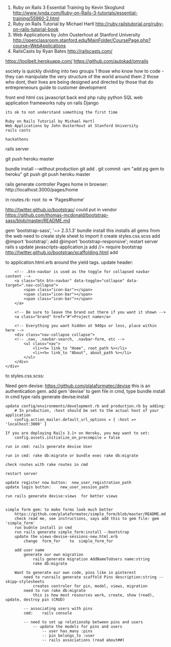 1. Ruby on Rails 3 Essential Training by Kevin Skoglund
	http://www.lynda.com/Ruby-on-Rails-3-tutorials/essential-training/55960-2.html
2. Ruby on Rails Tutorial by Michael Hartl
	http://ruby.railstutorial.org/ruby-on-rails-tutorial-book
3. Web Applications by John Ousterhout at Stanford University
	http://openclassroom.stanford.edu/MainFolder/CoursePage.php?course=WebApplications
4. RailsCasts by Ryan Bates
	http://railscasts.com/


https://toolbelt.herokuapp.com/
https://github.com/autokad/omrails

society is quickly dividing into two groups
1 those who know how to code - they can manipulate the very structure of the world around them
2 those who dont, their lives are being designed and directed by those that do
entrepreneours guide to customer development

front end html css javascript
back end php ruby python SQL
web application frameworks
	ruby on rails
	Django

	its ok to not understand something the first time

	Ruby on Rails Tutorial by Michael Hartl
	Web Applications by John Ousterhout at Stanford University
	rails casts
	
	hackathons
	
rails server

git push heroku master

bundle install --without production
git add .
git commit -am "add pg gem to heroku"
git push
git push heroku master




rails generate controller Pages home
in browser:	http://localhost:3000/pages/home

in routes.rb:  root :to => 'Pages#home'

http://twitter.github.io/bootstrap/
could put in vendor
https://github.com/thomas-mcdonald/bootstrap-sass/blob/master/README.md

gem 'bootstrap-sass', '~> 2.3.1.3'
bundle install
this installs all gems from the web
need to create style sheet to import it
create styles.css.scss
	add	@import 'bootstrap';
	add @import 'bootstrap-responsive';
restart server
	rails s
update javascripts-application.js
	add //= require bootstrap
http://twitter.github.io/bootstrap/scaffolding.html
	add <div class="container"> to application.html.erb around the yield tags.
update header:

<div class="navbar navbar-fixed-top">
  <div class="navbar-inner">
    <div class="container">
 
    	<!-- .btn-navbar is used as the toggle for collapsed navbar content -->
    	<a class="btn btn-navbar" data-toggle="collapse" data-target=".nav-collapse">
	    	<span class="icon-bar"></span>
	        <span class="icon-bar"></span>
	        <span class="icon-bar"></span>
      	</a>
 
	    <!-- Be sure to leave the brand out there if you want it shown -->
	    <a class="brand" href="#">Project name</a>
 
      	<!-- Everything you want hidden at 940px or less, place within here -->
		<div class="nav-collapse collapse">
        <!-- .nav, .navbar-search, .navbar-form, etc -->
	        <ul class="nav">
				<li><%= link_to "Home", root_path %></li>
				<li><%= link_to "About", about_path %></li>
	        </ul>
      	</div>
    </div>
  </div>
</div>

to styles.css.scss:


Need gem devise: https://github.com/plataformatec/devise
this is an authentication gem.
	add gem 'devise'	to gem file
	in cmd, type bundle install
	in cmd type rails generate devise:install
	
	update config/environments/development.rb and production.rb by adding:
		# In production, :host should be set to the actual host of your application
		config.action_mailer.default_url_options = { :host => 'localhost:3000' }
		
	If you are deploying Rails 3.1+ on Heroku, you may want to set:
		config.assets.initialize_on_precompile = false

	run in cmd: rails generate devise User
	
	run in cmd: rake db:migrate or bundle exec rake db:migrate
	
	check routes with rake routes in cmd
	
	restart server
	
	update register now button:	 new_user_registration_path
	update login button:	new_user_session_path

	run rails generate devise:views  for better views
	
	
	simple form gem: to make forms look much better
		https://github.com/plataformatec/simple_form/blob/master/README.md
		check read me, see instructions, says add this to gem file: gem 'simple_form'
		run budnle install in cmd
		run rails generate simple_form:install --bootstrap
		update the views-devise-sessions-new.html.erb
			change	form_for	to	simple_form_for
		
		add user name
			generate our own migration
				rails generate migration AddNameToUsers name:string
				rake db:migrate
				
		Want to generate our own code, pins like in pinterest
			need to runrails generate scaffold Pins description:string -- skipp-stylesheets
				creates controler for pin, model, views, migration
			need to run rake db:migrate
				this is how most resources work, create, show (read), update, destroy pin (CRUD)
			
			-- associating users with pins
			cmd:	rails console
			
			-- need to set up relationshp between pins and users
				-- update the models for pins and users
					-- user has_many :pins
					-- pin belongs_to :user
					-- rails associations (read about##)
			